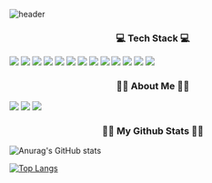 ![header](https://capsule-render.vercel.app/api?type=waving&color=C0D396&&height=300&section=header&text=Bokyung%20Lee&fontSize=70)


<h3 align="center">💻 Tech Stack 💻</h3>



<p align="center>
<img src="https://img.shields.io/badge/Python-3766AB?style=flat-square&logo=Python&logoColor=white"/> <img src="https://img.shields.io/badge/Anaconda-44A833?style=flat-square&logo=Anaconda&logoColor=white"/> <img src="https://img.shields.io/badge/MySQL-4479A1?style=flat-square&logo=MySQL&logoColor=white"/> <img src="https://img.shields.io/badge/Spark-E25A1C?style=flat-square&logo=Apache Spark&logoColor=white"/> <img src="https://img.shields.io/badge/Kafka-231F20?style=flat-square&logo=Apache kafka&logoColor=white"/> <img src="https://img.shields.io/badge/Redis-DC382D?style=flat-square&logo=Redis&logoColor=white"/> <img src="https://img.shields.io/badge/Hadoop-E25A1C?style=flat-square&logo=Apache Hadoop&logoColor=white"/> <img src="https://img.shields.io/badge/java-007396?style=flat-square&logo=Java&logoColor=white"/> <img src="https://img.shields.io/badge/Android Studio-3DDC84?style=flat-square&logo=Android Studio&logoColor=white"/>
<img src="https://img.shields.io/badge/C-A8B9CC?style=flat-square&logo=C&logoColor=white"/> <img src="https://img.shields.io/badge/R-276DC3?style=flat-square&logo=R&logoColor=white"/> 
<img src="https://img.shields.io/badge/Linux-FCC624?style=flat-square&logo=linux&logoColor=black"/> <img src="https://img.shields.io/badge/Google Colab-F9AB00?style=flat-square&logo=Google Colab&logoColor=white"/> <img src="https://img.shields.io/badge/Visual Studio Code-007ACC?style=flat-square&logo=Visual Studio Code&logoColor=white" /> </p>

<h3 align="center">💁‍♀️ About Me 💁‍♀️</h3>

<a href="[https://gnuykob.tistory.com]" target="_blank"><img src="https://img.shields.io/badge/Tistory-F6F6F6?style=flat-square&logo=Tistory&logoColor=black"/></a> <a href="[https://www.instagram.com/gnuykob_]" target="_blank"><img src="https://img.shields.io/badge/Instagram-E4405F?style=flat-square&logo=Instagram&logoColor=white"/></a> <a href="[leebk1124@gmail.com]" target="_blank"><img src="https://img.shields.io/badge/Gmail-D9E5FF?style=flat-square&logo=Gmail&logoColor=EA4335"/></a>


<h3 align="center">👩‍💻 My Github Stats 👩‍💻</h3>

![Anurag's GitHub stats](https://github-readme-stats.vercel.app/api?username=BoKyung124)


[![Top Langs](https://github-readme-stats.vercel.app/api/top-langs/?username=anuraghazra&layout=compact)](https://github.com/anuraghazra/github-readme-stats)
